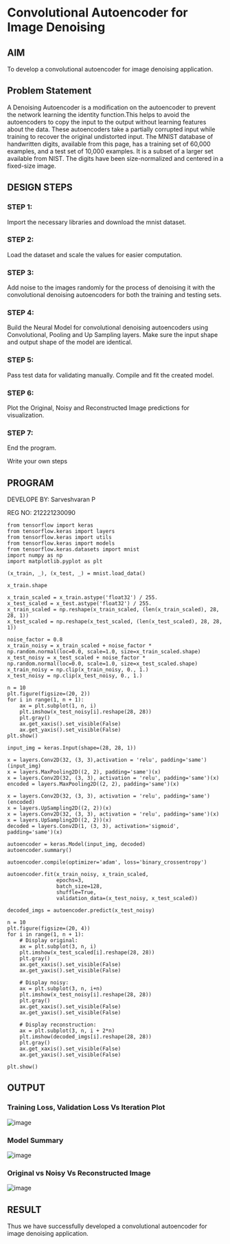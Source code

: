 # Convolutional Autoencoder for Image Denoising

## AIM

To develop a convolutional autoencoder for image denoising application.

## Problem Statement 

A Denoising Autoencoder is a modification on the autoencoder to prevent the network learning the identity function.This helps to avoid the autoencoders to copy the input to the output without learning features about the data. These autoencoders take a partially corrupted input while training to recover the original undistorted input. The MNIST database of handwritten digits, available from this page, has a training set of 60,000 examples, and a test set of 10,000 examples. It is a subset of a larger set available from NIST. The digits have been size-normalized and centered in a fixed-size image.


## DESIGN STEPS

### STEP 1:

Import the necessary libraries and download the mnist dataset.

### STEP 2:
Load the dataset and scale the values for easier computation.

### STEP 3:
Add noise to the images randomly for the process of denoising it with the convolutional denoising autoencoders for both the training and testing sets.

### STEP 4:
Build the Neural Model for convolutional denoising autoencoders using Convolutional, Pooling and Up Sampling layers. Make sure the input shape and output shape of the model are identical.

### STEP 5:
Pass test data for validating manually. Compile and fit the created model.

### STEP 6:
Plot the Original, Noisy and Reconstructed Image predictions for visualization.

### STEP 7:
End the program.

Write your own steps

## PROGRAM

DEVELOPE BY: Sarveshvaran P

REG NO: 212221230090
```
from tensorflow import keras
from tensorflow.keras import layers
from tensorflow.keras import utils
from tensorflow.keras import models
from tensorflow.keras.datasets import mnist
import numpy as np
import matplotlib.pyplot as plt

(x_train, _), (x_test, _) = mnist.load_data()

x_train.shape

x_train_scaled = x_train.astype('float32') / 255.
x_test_scaled = x_test.astype('float32') / 255.
x_train_scaled = np.reshape(x_train_scaled, (len(x_train_scaled), 28, 28, 1))
x_test_scaled = np.reshape(x_test_scaled, (len(x_test_scaled), 28, 28, 1))

noise_factor = 0.8
x_train_noisy = x_train_scaled + noise_factor * np.random.normal(loc=0.0, scale=1.0, size=x_train_scaled.shape) 
x_test_noisy = x_test_scaled + noise_factor * np.random.normal(loc=0.0, scale=1.0, size=x_test_scaled.shape) 
x_train_noisy = np.clip(x_train_noisy, 0., 1.)
x_test_noisy = np.clip(x_test_noisy, 0., 1.)

n = 10
plt.figure(figsize=(20, 2))
for i in range(1, n + 1):
    ax = plt.subplot(1, n, i)
    plt.imshow(x_test_noisy[i].reshape(28, 28))
    plt.gray()
    ax.get_xaxis().set_visible(False)
    ax.get_yaxis().set_visible(False)
plt.show()

input_img = keras.Input(shape=(28, 28, 1))

x = layers.Conv2D(32, (3, 3),activation = 'relu', padding='same')(input_img)
x = layers.MaxPooling2D((2, 2), padding='same')(x)
x = layers.Conv2D(32, (3, 3), activation = 'relu', padding='same')(x)
encoded = layers.MaxPooling2D((2, 2), padding='same')(x)

x = layers.Conv2D(32, (3, 3), activation = 'relu', padding='same')(encoded)
x = layers.UpSampling2D((2, 2))(x)
x = layers.Conv2D(32, (3, 3), activation = 'relu', padding='same')(x)
x = layers.UpSampling2D((2, 2))(x)
decoded = layers.Conv2D(1, (3, 3), activation='sigmoid', padding='same')(x)

autoencoder = keras.Model(input_img, decoded)
autoencoder.summary()

autoencoder.compile(optimizer='adam', loss='binary_crossentropy')

autoencoder.fit(x_train_noisy, x_train_scaled,
                epochs=3,
                batch_size=128,
                shuffle=True,
                validation_data=(x_test_noisy, x_test_scaled))
                
decoded_imgs = autoencoder.predict(x_test_noisy)

n = 10
plt.figure(figsize=(20, 4))
for i in range(1, n + 1):
    # Display original:
    ax = plt.subplot(3, n, i)
    plt.imshow(x_test_scaled[i].reshape(28, 28))
    plt.gray()
    ax.get_xaxis().set_visible(False)
    ax.get_yaxis().set_visible(False)

    # Display noisy:
    ax = plt.subplot(3, n, i+n)
    plt.imshow(x_test_noisy[i].reshape(28, 28))
    plt.gray()
    ax.get_xaxis().set_visible(False)
    ax.get_yaxis().set_visible(False)    

    # Display reconstruction:
    ax = plt.subplot(3, n, i + 2*n)
    plt.imshow(decoded_imgs[i].reshape(28, 28))
    plt.gray()
    ax.get_xaxis().set_visible(False)
    ax.get_yaxis().set_visible(False)
    
plt.show()
```
## OUTPUT

### Training Loss, Validation Loss Vs Iteration Plot

![image](https://github.com/Sarvesh993/convolutional-denoising-autoencoder/assets/94881923/85956fa8-7e65-4bc9-8cd6-40725cde2eb4)

### Model Summary

![image](https://github.com/Sarvesh993/convolutional-denoising-autoencoder/assets/94881923/931aecf2-e433-4e55-a7fc-6385b3e5c0eb)

### Original vs Noisy Vs Reconstructed Image

![image](https://github.com/Sarvesh993/convolutional-denoising-autoencoder/assets/94881923/34bb250d-faaf-4976-a9d7-96390efcd699)




## RESULT

Thus we have successfully developed a convolutional autoencoder for image denoising application.
